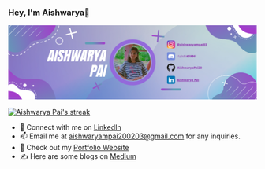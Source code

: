 ### Hey, I'm Aishwarya👋

![Profile](https://github.com/AishwaryaPai20/AishwaryaPai20/blob/main/Purple%20and%20Blue%20Gradient%20Memphis%20Live%20Stream%20Linkedin%20Banner.png)

<a href="https://github.com/AishwaryaPai20/github-readme-streak-stats">

<img title="🔥 Get streak stats for your profile at git.io/streak-stats" alt="Aishwarya Pai's streak" src="https://github-readme-streak-stats.herokuapp.com/?user=AishwaryaPai20&theme=black-ice&hide_border=true&stroke=0000&background=060A0CD0"/>

</a>
<!-- [![Top Langs](https://github-readme-stats.vercel.app/api/top-langs/?username=AishwaryaPai20&theme=radical)](https://github.com/AishwaryaPai20/github-readme-stats) -->
 
- 🐧 Connect with me on [LinkedIn](https://www.linkedin.com/in/ashpi20/)
- 📫 Email me at aishwaryampai200203@gmail.com for any inquiries.
- 👤 Check out my [Portfolio Website](https://portfolioashpi.super.site/)
- ✍️ Here are some blogs on [Medium](https://medium.com/@aishwaryampai200203)
